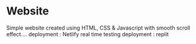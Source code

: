 # Website
Simple website created using HTML, CSS &amp; Javascript with smooth scroll effect....
deployment : Netlify
real time testing deployment : replit
